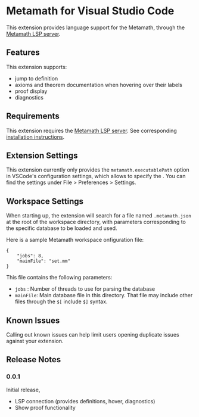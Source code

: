 # Metamath for Visual Studio Code

This extension provides language support for the Metamath, through the [Metamath LSP server](https://github.com/tirix/metamath-vspa/tree/master/metamath-lsp). 

## Features

This extension supports:

* jump to definition
* axioms and theorem documentation when hovering over their labels
* proof display 
* diagnostics

## Requirements

This extension requires the [Metamath LSP server](https://github.com/tirix/metamath-vspa/tree/master/metamath-lsp). See corresponding [installation instructions](https://github.com/tirix/metamath-vspa#installation).

## Extension Settings

This extension currently only provides the `metamath.executablePath` option in VSCode's configuration settings, which allows to specify the . You can find the settings under File > Preferences > Settings.

## Workspace Settings

When starting up, the extension will search for a file named `.metamath.json` at the root of the workspace directory, with parameters corresponding to the specific database to be loaded and used.

Here is a sample Metamath workspace onfiguration file:
```
{
    "jobs": 8,
    "mainFile": "set.mm"
}
```

This file contains the following parameters:
* `jobs` : Number of threads to use for parsing the database
* `mainFile`: Main database file in this directory. That file may include other files through the `$[` include `$]` syntax. 

## Known Issues

Calling out known issues can help limit users opening duplicate issues against your extension.

## Release Notes

### 0.0.1

Initial release, 
* LSP connection (provides definitions, hover, diagnostics)
* Show proof functionality
  